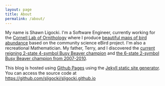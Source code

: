 ```yaml
---
layout: page
title: About
permalink: /about/
---
```


My name is Shawn Ligocki. I'm a Software Engineer, currently working for the [Cornell Lab of Ornithology](https://www.birds.cornell.edu/home/) where I produce [beautiful maps of bird abundance](https://ebird.org/science/status-and-trends/) based on the community science eBird project. I'm also a recreational Mathematician. My father, Terry, and I discovered the [current reigning 2-state 4-symbol Busy Beaver champion](http://www.logique.jussieu.fr/~michel/ha.html#tm24) and [the 6-state 2-symbol Busy Beaver champion from 2007-2010](http://www.logique.jussieu.fr/~michel/ha.html#tm62).

This blog is hosted using [Github Pages](https://pages.github.com/) using the [Jekyll static site generator](https://jekyllrb.com/). You can access the source code at <https://github.com/sligocki/sligocki.github.io>
